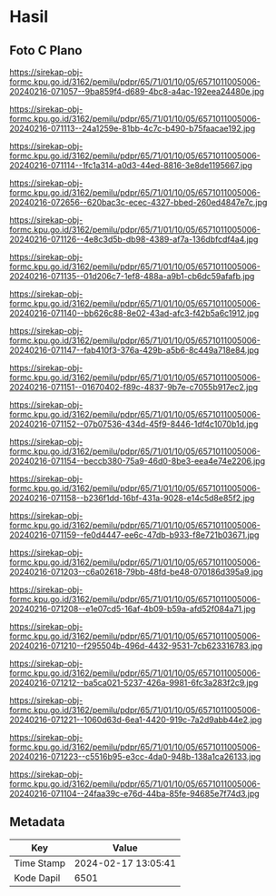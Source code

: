 # Hasil

## Foto C Plano

https://sirekap-obj-formc.kpu.go.id/3162/pemilu/pdpr/65/71/01/10/05/6571011005006-20240216-071057--9ba859f4-d689-4bc8-a4ac-192eea24480e.jpg

https://sirekap-obj-formc.kpu.go.id/3162/pemilu/pdpr/65/71/01/10/05/6571011005006-20240216-071113--24a1259e-81bb-4c7c-b490-b75faacae192.jpg

https://sirekap-obj-formc.kpu.go.id/3162/pemilu/pdpr/65/71/01/10/05/6571011005006-20240216-071114--1fc1a314-a0d3-44ed-8816-3e8de1195667.jpg

https://sirekap-obj-formc.kpu.go.id/3162/pemilu/pdpr/65/71/01/10/05/6571011005006-20240216-072656--620bac3c-ecec-4327-bbed-260ed4847e7c.jpg

https://sirekap-obj-formc.kpu.go.id/3162/pemilu/pdpr/65/71/01/10/05/6571011005006-20240216-071126--4e8c3d5b-db98-4389-af7a-136dbfcdf4a4.jpg

https://sirekap-obj-formc.kpu.go.id/3162/pemilu/pdpr/65/71/01/10/05/6571011005006-20240216-071135--01d206c7-1ef8-488a-a9b1-cb6dc59afafb.jpg

https://sirekap-obj-formc.kpu.go.id/3162/pemilu/pdpr/65/71/01/10/05/6571011005006-20240216-071140--bb626c88-8e02-43ad-afc3-f42b5a6c1912.jpg

https://sirekap-obj-formc.kpu.go.id/3162/pemilu/pdpr/65/71/01/10/05/6571011005006-20240216-071147--fab410f3-376a-429b-a5b6-8c449a718e84.jpg

https://sirekap-obj-formc.kpu.go.id/3162/pemilu/pdpr/65/71/01/10/05/6571011005006-20240216-071151--01670402-f89c-4837-9b7e-c7055b917ec2.jpg

https://sirekap-obj-formc.kpu.go.id/3162/pemilu/pdpr/65/71/01/10/05/6571011005006-20240216-071152--07b07536-434d-45f9-8446-1df4c1070b1d.jpg

https://sirekap-obj-formc.kpu.go.id/3162/pemilu/pdpr/65/71/01/10/05/6571011005006-20240216-071154--beccb380-75a9-46d0-8be3-eea4e74e2206.jpg

https://sirekap-obj-formc.kpu.go.id/3162/pemilu/pdpr/65/71/01/10/05/6571011005006-20240216-071158--b236f1dd-16bf-431a-9028-e14c5d8e85f2.jpg

https://sirekap-obj-formc.kpu.go.id/3162/pemilu/pdpr/65/71/01/10/05/6571011005006-20240216-071159--fe0d4447-ee6c-47db-b933-f8e721b03671.jpg

https://sirekap-obj-formc.kpu.go.id/3162/pemilu/pdpr/65/71/01/10/05/6571011005006-20240216-071203--c6a02618-79bb-48fd-be48-070186d395a9.jpg

https://sirekap-obj-formc.kpu.go.id/3162/pemilu/pdpr/65/71/01/10/05/6571011005006-20240216-071208--e1e07cd5-16af-4b09-b59a-afd52f084a71.jpg

https://sirekap-obj-formc.kpu.go.id/3162/pemilu/pdpr/65/71/01/10/05/6571011005006-20240216-071210--f295504b-496d-4432-9531-7cb623316783.jpg

https://sirekap-obj-formc.kpu.go.id/3162/pemilu/pdpr/65/71/01/10/05/6571011005006-20240216-071212--ba5ca021-5237-426a-9981-6fc3a283f2c9.jpg

https://sirekap-obj-formc.kpu.go.id/3162/pemilu/pdpr/65/71/01/10/05/6571011005006-20240216-071221--1060d63d-6ea1-4420-919c-7a2d9abb44e2.jpg

https://sirekap-obj-formc.kpu.go.id/3162/pemilu/pdpr/65/71/01/10/05/6571011005006-20240216-071223--c5516b95-e3cc-4da0-948b-138a1ca26133.jpg

https://sirekap-obj-formc.kpu.go.id/3162/pemilu/pdpr/65/71/01/10/05/6571011005006-20240216-071104--24faa39c-e76d-44ba-85fe-94685e7f74d3.jpg


## Metadata

| Key        | Value               |
| ---------- | ------------------- |
| Time Stamp | 2024-02-17 13:05:41 |
| Kode Dapil | 6501                |



